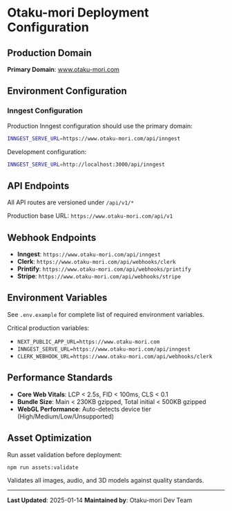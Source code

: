 # Otaku-mori Deployment Configuration

## Production Domain

**Primary Domain**: www.otaku-mori.com

## Environment Configuration

### Inngest Configuration

Production Inngest configuration should use the primary domain:

```bash
INNGEST_SERVE_URL=https://www.otaku-mori.com/api/inngest
```

Development configuration:

```bash
INNGEST_SERVE_URL=http://localhost:3000/api/inngest
```

## API Endpoints

All API routes are versioned under `/api/v1/*`

Production base URL: `https://www.otaku-mori.com/api/v1`

## Webhook Endpoints

- **Inngest**: `https://www.otaku-mori.com/api/inngest`
- **Clerk**: `https://www.otaku-mori.com/api/webhooks/clerk`
- **Printify**: `https://www.otaku-mori.com/api/webhooks/printify`
- **Stripe**: `https://www.otaku-mori.com/api/webhooks/stripe`

## Environment Variables

See `.env.example` for complete list of required environment variables.

Critical production variables:
- `NEXT_PUBLIC_APP_URL=https://www.otaku-mori.com`
- `INNGEST_SERVE_URL=https://www.otaku-mori.com/api/inngest`
- `CLERK_WEBHOOK_URL=https://www.otaku-mori.com/api/webhooks/clerk`

## Performance Standards

- **Core Web Vitals**: LCP < 2.5s, FID < 100ms, CLS < 0.1
- **Bundle Size**: Main < 230KB gzipped, Total initial < 500KB gzipped
- **WebGL Performance**: Auto-detects device tier (High/Medium/Low/Unsupported)

## Asset Optimization

Run asset validation before deployment:

```bash
npm run assets:validate
```

Validates all images, audio, and 3D models against quality standards.

---

**Last Updated**: 2025-01-14
**Maintained by**: Otaku-mori Dev Team

